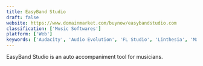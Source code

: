 ```yaml
---
title: EasyBand Studio
draft: false 
website: https://www.domainmarket.com/buynow/easybandstudio.com
classification: ['Music Softwares']
platform: ['Web']
keywords: ['Audacity', 'Audio Evolution', 'FL Studio', 'Linthesia', 'Magic Piano', 'Modacity', 'Musicope', 'Perfect Piano', 'Perfect Piano Player 3D', 'Piano From Above', 'Piano Kit', 'PianoBooster', 'Pianu', 'Playground Sessions', 'ReLoop Loop Sequencer', 'Rosegarden', 'SampleWiz', 'Simplesynth', 'Skoove', 'Synthesia', 'Ultralight MIDIPlayer', 'nanoloop']
---
```

EasyBand Studio is an auto accompaniment tool for musicians.